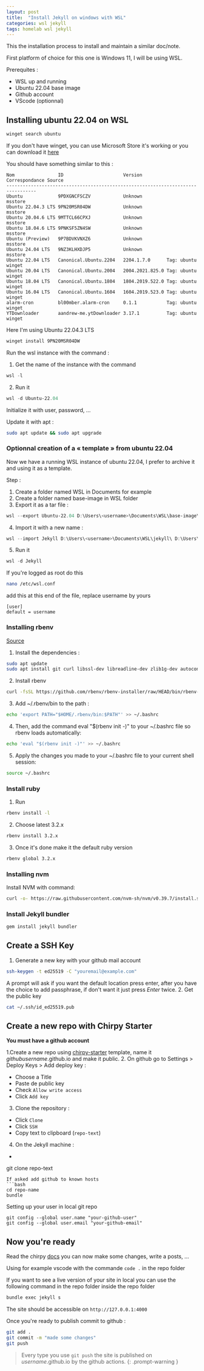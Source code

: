```yaml
---
layout: post
title:  "Install Jekyll on windows with WSL"
categories: wsl jekyll
tags: homelab wsl jekyll
---
```


This the installation process to install and maintain a similar doc/note.

First platform of choice for this one is Windows 11, I will be using WSL.

Prerequites :
- WSL up and running
- Ubuntu 22.04 base image
- Github account
- VScode (optionnal)

## Installing ubuntu 22.04 on WSL

```powershell
winget search ubuntu
```

If you don't have winget, you can use Microsoft Store it's working or you can download it [here](https://github.com/microsoft/winget-cli/releases)

You should have something similar to this :
```
Nom                ID                      Version         Correspondance Source
---------------------------------------------------------------------------------
Ubuntu             9PDXGNCFSCZV            Unknown                        msstore
Ubuntu 22.04.3 LTS 9PN20MSR04DW            Unknown                        msstore
Ubuntu 20.04.6 LTS 9MTTCL66CPXJ            Unknown                        msstore
Ubuntu 18.04.6 LTS 9PNKSF5ZN4SW            Unknown                        msstore
Ubuntu (Preview)   9P7BDVKVNXZ6            Unknown                        msstore
Ubuntu 24.04 LTS   9NZ3KLHXDJP5            Unknown                        msstore
Ubuntu 22.04 LTS   Canonical.Ubuntu.2204   2204.1.7.0      Tag: ubuntu    winget
Ubuntu 20.04 LTS   Canonical.Ubuntu.2004   2004.2021.825.0 Tag: ubuntu    winget
Ubuntu 18.04 LTS   Canonical.Ubuntu.1804   1804.2019.522.0 Tag: ubuntu    winget
Ubuntu 16.04 LTS   Canonical.Ubuntu.1604   1604.2019.523.0 Tag: ubuntu    winget
alarm-cron         bl00mber.alarm-cron     0.1.1           Tag: ubuntu    winget
YTDownloader       aandrew-me.ytDownloader 3.17.1          Tag: ubuntu    winget
```

Here I'm using Ubuntu 22.04.3 LTS

```powershell
winget install 9PN20MSR04DW
```

Run the wsl instance with the command :
1. Get the name of the instance with the command
```powershell
wsl -l
```
2. Run it
```powershell
wsl -d Ubuntu-22.04
```

Initialize it with user, password, ...

Update it with apt :
```bash
sudo apt update && sudo apt upgrade
```


### Optionnal creation of a « template » from ubuntu 22.04

Now we have a running WSL instance of ubuntu 22.04, I prefer to archive it and using it as a template.

Step :
1. Create a folder named WSL in Documents for example
2. Create a folder named base-image in WSL folder
3. Export it as a tar file : 
```powershell
wsl --export Ubuntu-22.04 D:\Users\<username>\Documents\WSL\base-image\base-image.tar
```
4. Import it with a new name :
```powershell
wsl --import Jekyll D:\Users\<username>\Documents\WSL\jekyll\ D:\Users\<username>\Documents\WSL\base-image\base-image.tar
```
5. Run it
```powershell
wsl -d Jekyll
```
If you're logged as root do this
```bash
nano /etc/wsl.conf
```
add this at this end of the file, replace username by yours
```text
[user]
default = username
```

### Installing rbenv

[Source](https://www.digitalocean.com/community/tutorials/how-to-install-ruby-on-rails-with-rbenv-on-ubuntu-22-04)

1. Install the dependencies :
```bash
sudo apt update
sudo apt install git curl libssl-dev libreadline-dev zlib1g-dev autoconf bison build-essential libyaml-dev libreadline-dev libncurses5-dev libffi-dev libgdbm-dev
```
2. Install rbenv
```bash
curl -fsSL https://github.com/rbenv/rbenv-installer/raw/HEAD/bin/rbenv-installer | bash
```
3. Add ~/.rbenv/bin to the path :
```bash
echo 'export PATH="$HOME/.rbenv/bin:$PATH"' >> ~/.bashrc
```
4. Then, add the command eval "$(rbenv init -)" to your ~/.bashrc file so rbenv loads automatically:
```bash
echo 'eval "$(rbenv init -)"' >> ~/.bashrc
```
5. Apply the changes you made to your ~/.bashrc file to your current shell session:
```bash
source ~/.bashrc
```

### Install ruby

1. Run
```bash
rbenv install -l
```
2. Choose latest 3.2.x
```bash
rbenv install 3.2.x
```
3. Once it's done make it the default ruby version
```bash
rbenv global 3.2.x
```

### Installing nvm
Install NVM with command:
```bash
curl -o- https://raw.githubusercontent.com/nvm-sh/nvm/v0.39.7/install.sh | bash
```

### Install Jekyll bundler
```bash
gem install jekyll bundler
```

## Create a SSH Key
1. Generate a new key with your github mail account
```bash
ssh-keygen -t ed25519 -C "youremail@example.com"
```
A prompt will ask if you want the default location press enter, after you have the choice to add passphrase, if don't want it just press *Enter* twice.
2. Get the public key
```bash
cat ~/.ssh/id_ed25519.pub
```

## Create a new repo with Chirpy Starter
**You must have a github account**

1.Create a new repo using [chirpy-starter](https://github.com/new?template_name=chirpy-starter&template_owner=cotes2020) template, name it *githubusername*.github.io and make it public.
2. On github go to Settings > Deploy Keys > Add deploy key :
- Choose a Title
- Paste de public key
- Check `Allow write access` 
- Click `Add key`
3. Clone the repository :
- Click `Clone`
- Click `SSH`
- Copy text to clipboard (`repo-text`)
4. On the Jekyll machine :
- ```bash
git clone repo-text
```
If asked add github to known hosts
```bash
cd repo-name
bundle
```

Setting up your user in local git repo
```
git config --global user.name "your-github-user"
git config --global user.email "your-github-email"
```

## Now you're ready

Read the chirpy [docs](https://chirpy.cotes.page/) you can now make some changes, write a posts, ...

Using for example vscode with the commande `code .` in the repo folder

If you want to see a live version of your site in local you can use the following command in the repo folder inside the repo folder
```bash
bundle exec jekyll s
```
The site should be accessible on `http://127.0.0.1:4000`

Once you're ready to publish commit to github :
```bash
git add .
git commit -m "made some changes"
git push
```

> Every type you use `git push` the site is published on *username*.github.io by the github actions.
{: .prompt-warning }